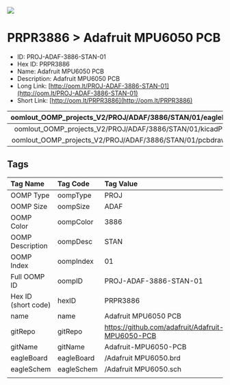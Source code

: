 


  
![][im]
# PRPR3886 > Adafruit MPU6050 PCB

- ID: PROJ-ADAF-3886-STAN-01
- Hex ID: PRPR3886
- Name: Adafruit MPU6050 PCB
- Description: Adafruit MPU6050 PCB
- Long Link: [http://oom.lt/PROJ-ADAF-3886-STAN-01](http://oom.lt/PROJ-ADAF-3886-STAN-01)
- Short Link: [http://oom.lt/PRPR3886](http://oom.lt/PRPR3886)
  

|oomlout_OOMP_projects_V2/PROJ/ADAF/3886/STAN/01/eagleImage.png|oomlout_OOMP_projects_V2/PROJ/ADAF/3886/STAN/01/eagleSchemImage.png|oomlout_OOMP_projects_V2/PROJ/ADAF/3886/STAN/01/kicadPcb3dFront.png|oomlout_OOMP_projects_V2/PROJ/ADAF/3886/STAN/01/kicadPcb3dBack.png|
| :---: | :---: | :---: | :---: |
|oomlout_OOMP_projects_V2/PROJ/ADAF/3886/STAN/01/kicadPcb3d.png|oomlout_OOMP_projects_V2/PROJ/ADAF/3886/STAN/01/bomBack.png|oomlout_OOMP_projects_V2/PROJ/ADAF/3886/STAN/01/bomFront.png|oomlout_OOMP_projects_V2/PROJ/ADAF/3886/STAN/01/pcbdraw.svg|
|oomlout_OOMP_projects_V2/PROJ/ADAF/3886/STAN/01/pcbdrawBack.svg||||

## Tags
  

|Tag Name|Tag Code|Tag Value|
| :--- | :--- | :--- |
|OOMP Type|oompType|PROJ|
|OOMP Size|oompSize|ADAF|
|OOMP Color|oompColor|3886|
|OOMP Description|oompDesc|STAN|
|OOMP Index|oompIndex|01|
|Full OOMP ID|oompID|PROJ-ADAF-3886-STAN-01|
|Hex ID (short code)|hexID|PRPR3886|
|name|name|Adafruit MPU6050 PCB|
|gitRepo|gitRepo|https://github.com/adafruit/Adafruit-MPU6050-PCB|
|gitName|gitName|Adafruit-MPU6050-PCB|
|eagleBoard|eagleBoard|/Adafruit MPU6050.brd|
|eagleSchem|eagleSchem|/Adafruit MPU6050.sch|
||||



[im]: PROJ/ADAF/3886/STAN/01/kicadPcb3d_450.png
